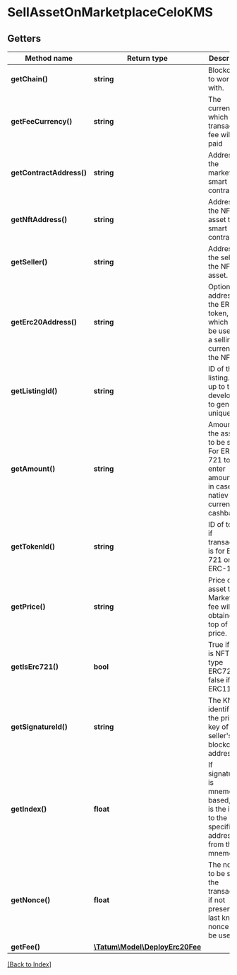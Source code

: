 # SellAssetOnMarketplaceCeloKMS

## Getters

Method name | Return type | Description | Notes
------------ | ------------- | ------------- | -------------
**getChain()** | **string** | Blockchain to work with. |
**getFeeCurrency()** | **string** | The currency in which the transaction fee will be paid |
**getContractAddress()** | **string** | Address of the marketplace smart contract. |
**getNftAddress()** | **string** | Address of the NFT asset to sell smart contract. |
**getSeller()** | **string** | Address of the seller of the NFT asset. |
**getErc20Address()** | **string** | Optional address of the ERC20 token, which will be used as a selling currency of the NFT. | [optional]
**getListingId()** | **string** | ID of the listing. It's up to the developer to generate unique ID |
**getAmount()** | **string** | Amount of the assets to be sent. For ERC-721 tokens, enter amount only in case of natiev currency cashback. | [optional]
**getTokenId()** | **string** | ID of token, if transaction is for ERC-721 or ERC-1155. |
**getPrice()** | **string** | Price of the asset to sell. Marketplace fee will be obtained on top of this price. |
**getIsErc721()** | **bool** | True if asset is NFT of type ERC721, false if ERC1155. |
**getSignatureId()** | **string** | The KMS identifier of the private key of the seller's blockchain address |
**getIndex()** | **float** | If signatureId is mnemonic-based, this is the index to the specific address from that mnemonic. | [optional]
**getNonce()** | **float** | The nonce to be set to the transaction; if not present, the last known nonce will be used | [optional]
**getFee()** | [**\Tatum\Model\DeployErc20Fee**](DeployErc20Fee.md) |  | [optional]

[[Back to Index]](../index.md)
